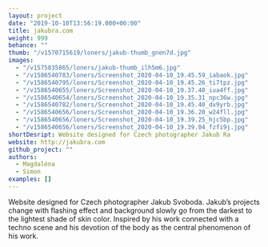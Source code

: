 ```yaml
---
layout: project
date: "2019-10-10T13:56:19.000+00:00"
title: jakubra.com
weight: 999
behance: ""
thumb: "/v1570715619/loners/jakub-thumb_gnen7d.jpg"
images:
  - "/v1575835865/loners/jakub-thumb_ilh5m6.jpg"
  - "/v1586540783/loners/Screenshot_2020-04-10_19.45.59_iabaok.jpg"
  - "/v1586540795/loners/Screenshot_2020-04-10_19.45.26_ti7tpz.jpg"
  - "/v1586540655/loners/Screenshot_2020-04-10_19.37.40_iua4ff.jpg"
  - "/v1586540654/loners/Screenshot_2020-04-10_19.35.31_npc36w.jpg"
  - "/v1586540782/loners/Screenshot_2020-04-10_19.45.40_dx9yrb.jpg"
  - "/v1586540656/loners/Screenshot_2020-04-10_19.36.20_w24fll.jpg"
  - "/v1586540656/loners/Screenshot_2020-04-10_19.39.25_hjc5bp.jpg"
  - "/v1586540656/loners/Screenshot_2020-04-10_19.39.04_fzfi9j.jpg"
shortDesript: Website designed for Czech photographer Jakub Ra
website: http://jakubra.com
github_project: ""
authors:
  - Magdaléna
  - Simon
examples: []
---
```


Website designed for Czech photographer Jakub Svoboda. Jakub’s projects change with flashing effect and background slowly go from the darkest to the lightest shade of skin color. Inspired by his work connected with a techno scene and his devotion of the body as the central phenomenon of his work.
